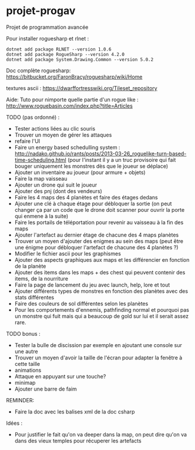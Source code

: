 # projet-progav
Projet de programmation avancée

Pour installer roguesharp et rlnet :
```
dotnet add package RLNET --version 1.0.6
dotnet add package RogueSharp --version 4.2.0
dotnet add package System.Drawing.Common --version 5.0.2
```

Doc complète roguesharp: https://bitbucket.org/FaronBracy/roguesharp/wiki/Home

textures ascii : https://dwarffortresswiki.org/Tileset_repository

Aide: Tuto pour nimporte quelle partie d'un rogue like : http://www.roguebasin.com/index.php?title=Articles



TODO (pas ordonné) : 
* Tester actions liées au clic souris
* Trouver un moyen de gérer les attaques
* refaire l'UI
* Faire un energy based schedulling system : http://nadako.github.io/rants/posts/2013-03-26_roguelike-turn-based-time-scheduling.html (pour l'instant il y a un truc provisoire qui fait bouger uniquement les monstres dès que le joueur se déplace)
* Ajouter un inventaire au joueur (pour armure + objets)
* Faire la map vaisseau
* Ajouter un drone qui suit le joueur
* Ajouter des pnj (dont des vendeurs)
* Faire les 4 maps des 4 planètes et faire des étages dedans
* Ajouter une clé à chaque étage pour débloquer la sortie (on peut changer ça par un code que le drone doit scanner pour ouvrir la porte qui enmene à la suite)
* Faire les portails de téléportation pour revenir au vaisseau à la fin des maps
* Ajouter l'artefact au dernier étage de chacune des 4 maps planètes
* Trouver un moyen d'ajouter des enigmes au sein des maps (peut être une énigme pour débloquer l'artefact de chacune des 4 planètes ?)
* Modifier le fichier ascii pour les graphismes
* Ajouter des aspects graphiques aux maps et les différencier en fonction de la planète
* Ajouter des items dans les maps + des chest qui peuvent contenir des items, de la nourriture
* Faire la page de lancement du jeu avec launch, help, lore et tout
* Ajouter différents types de monstres en fonction des planètes avec des stats différentes 
* Faire des couleurs de sol différentes selon les planètes 
* Pour les comportements d'ennemis, pathfinding normal et pourquoi pas un monstre qui fuit mais qui a beaucoup de gold sur lui et il serait assez rare.


TODO bonus :
* Tester la bulle de discission par exemple en ajoutant une console sur une autre
* Trouver un moyen d'avoir la taille de l'écran pour adapter la fenêtre à cette taille
* animations
* Attaque en appuyant sur une touche?
* minimap
* Ajouter une barre de faim


REMINDER:
* Faire la doc avec les balises xml de la doc csharp


Idées :
* Pour justifier le fait qu'on va deeper dans la map, on peut dire qu'on va dans des vieux temples pour récuperer les artefacts


